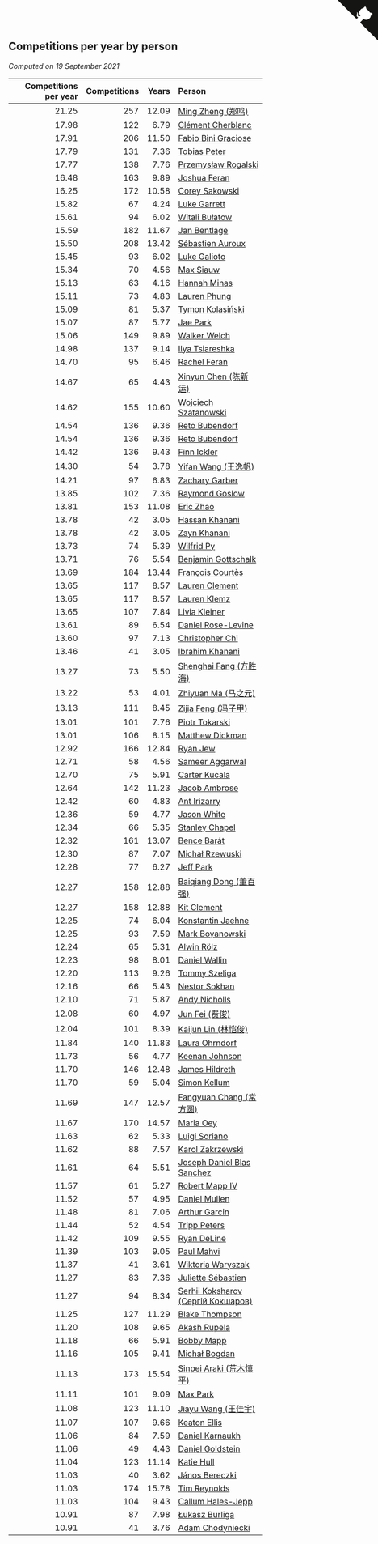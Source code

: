 ## Competitions per year by person

*Computed on 19 September 2021*

| Competitions per year | Competitions | Years | Person |
| ---: | ---: | ---: | :--- |
| 21.25 | 257 | 12.09 | [Ming Zheng (郑鸣)](https://www.worldcubeassociation.org/persons/2009ZHEN11) |
| 17.98 | 122 | 6.79 | [Clément Cherblanc](https://www.worldcubeassociation.org/persons/2014CHER05) |
| 17.91 | 206 | 11.50 | [Fabio Bini Graciose](https://www.worldcubeassociation.org/persons/2010GRAC02) |
| 17.79 | 131 | 7.36 | [Tobias Peter](https://www.worldcubeassociation.org/persons/2014PETE03) |
| 17.77 | 138 | 7.76 | [Przemysław Rogalski](https://www.worldcubeassociation.org/persons/2013ROGA02) |
| 16.48 | 163 | 9.89 | [Joshua Feran](https://www.worldcubeassociation.org/persons/2011FERA01) |
| 16.25 | 172 | 10.58 | [Corey Sakowski](https://www.worldcubeassociation.org/persons/2011SAKO01) |
| 15.82 | 67 | 4.24 | [Luke Garrett](https://www.worldcubeassociation.org/persons/2017GARR05) |
| 15.61 | 94 | 6.02 | [Witali Bułatow](https://www.worldcubeassociation.org/persons/2015BUAT01) |
| 15.59 | 182 | 11.67 | [Jan Bentlage](https://www.worldcubeassociation.org/persons/2010BENT01) |
| 15.50 | 208 | 13.42 | [Sébastien Auroux](https://www.worldcubeassociation.org/persons/2008AURO01) |
| 15.45 | 93 | 6.02 | [Luke Galioto](https://www.worldcubeassociation.org/persons/2015GALI02) |
| 15.34 | 70 | 4.56 | [Max Siauw](https://www.worldcubeassociation.org/persons/2017SIAU02) |
| 15.13 | 63 | 4.16 | [Hannah Minas](https://www.worldcubeassociation.org/persons/2017MINA04) |
| 15.11 | 73 | 4.83 | [Lauren Phung](https://www.worldcubeassociation.org/persons/2016PHUN02) |
| 15.09 | 81 | 5.37 | [Tymon Kolasiński](https://www.worldcubeassociation.org/persons/2016KOLA02) |
| 15.07 | 87 | 5.77 | [Jae Park](https://www.worldcubeassociation.org/persons/2015PARK24) |
| 15.06 | 149 | 9.89 | [Walker Welch](https://www.worldcubeassociation.org/persons/2011WELC01) |
| 14.98 | 137 | 9.14 | [Ilya Tsiareshka](https://www.worldcubeassociation.org/persons/2012TERE01) |
| 14.70 | 95 | 6.46 | [Rachel Feran](https://www.worldcubeassociation.org/persons/2015FERA01) |
| 14.67 | 65 | 4.43 | [Xinyun Chen (陈新运)](https://www.worldcubeassociation.org/persons/2017CHEN36) |
| 14.62 | 155 | 10.60 | [Wojciech Szatanowski](https://www.worldcubeassociation.org/persons/2011SZAT01) |
| 14.54 | 136 | 9.36 | [Reto Bubendorf](https://www.worldcubeassociation.org/persons/2012BUBE01) |
| 14.54 | 136 | 9.36 | [Reto Bubendorf](https://www.worldcubeassociation.org/persons/2012BUBE01) |
| 14.42 | 136 | 9.43 | [Finn Ickler](https://www.worldcubeassociation.org/persons/2012ICKL01) |
| 14.30 | 54 | 3.78 | [Yifan Wang (王逸帆)](https://www.worldcubeassociation.org/persons/2017WANY29) |
| 14.21 | 97 | 6.83 | [Zachary Garber](https://www.worldcubeassociation.org/persons/2014GARB01) |
| 13.85 | 102 | 7.36 | [Raymond Goslow](https://www.worldcubeassociation.org/persons/2014GOSL01) |
| 13.81 | 153 | 11.08 | [Eric Zhao](https://www.worldcubeassociation.org/persons/2010ZHAO19) |
| 13.78 | 42 | 3.05 | [Hassan Khanani](https://www.worldcubeassociation.org/persons/2018KHAN26) |
| 13.78 | 42 | 3.05 | [Zayn Khanani](https://www.worldcubeassociation.org/persons/2018KHAN28) |
| 13.73 | 74 | 5.39 | [Wilfrid Py](https://www.worldcubeassociation.org/persons/2016PYWI01) |
| 13.71 | 76 | 5.54 | [Benjamin Gottschalk](https://www.worldcubeassociation.org/persons/2016GOTT01) |
| 13.69 | 184 | 13.44 | [François Courtès](https://www.worldcubeassociation.org/persons/2008COUR01) |
| 13.65 | 117 | 8.57 | [Lauren Clement](https://www.worldcubeassociation.org/persons/2013KLEM01) |
| 13.65 | 117 | 8.57 | [Lauren Klemz](https://www.worldcubeassociation.org/persons/2013KLEM01) |
| 13.65 | 107 | 7.84 | [Livia Kleiner](https://www.worldcubeassociation.org/persons/2013KLEI03) |
| 13.61 | 89 | 6.54 | [Daniel Rose-Levine](https://www.worldcubeassociation.org/persons/2015ROSE01) |
| 13.60 | 97 | 7.13 | [Christopher Chi](https://www.worldcubeassociation.org/persons/2014CHIC01) |
| 13.46 | 41 | 3.05 | [Ibrahim Khanani](https://www.worldcubeassociation.org/persons/2018KHAN27) |
| 13.27 | 73 | 5.50 | [Shenghai Fang (方胜海)](https://www.worldcubeassociation.org/persons/2016FANG01) |
| 13.22 | 53 | 4.01 | [Zhiyuan Ma (马之元)](https://www.worldcubeassociation.org/persons/2017MAZH04) |
| 13.13 | 111 | 8.45 | [Zijia Feng (冯子甲)](https://www.worldcubeassociation.org/persons/2013FENG02) |
| 13.01 | 101 | 7.76 | [Piotr Tokarski](https://www.worldcubeassociation.org/persons/2013TOKA01) |
| 13.01 | 106 | 8.15 | [Matthew Dickman](https://www.worldcubeassociation.org/persons/2013DICK01) |
| 12.92 | 166 | 12.84 | [Ryan Jew](https://www.worldcubeassociation.org/persons/2008JEWR01) |
| 12.71 | 58 | 4.56 | [Sameer Aggarwal](https://www.worldcubeassociation.org/persons/2017AGGA01) |
| 12.70 | 75 | 5.91 | [Carter Kucala](https://www.worldcubeassociation.org/persons/2015KUCA01) |
| 12.64 | 142 | 11.23 | [Jacob Ambrose](https://www.worldcubeassociation.org/persons/2010AMBR01) |
| 12.42 | 60 | 4.83 | [Ant Irizarry](https://www.worldcubeassociation.org/persons/2016IRIZ02) |
| 12.36 | 59 | 4.77 | [Jason White](https://www.worldcubeassociation.org/persons/2016WHIT16) |
| 12.34 | 66 | 5.35 | [Stanley Chapel](https://www.worldcubeassociation.org/persons/2016CHAP04) |
| 12.32 | 161 | 13.07 | [Bence Barát](https://www.worldcubeassociation.org/persons/2008BARA01) |
| 12.30 | 87 | 7.07 | [Michał Rzewuski](https://www.worldcubeassociation.org/persons/2014RZEW01) |
| 12.28 | 77 | 6.27 | [Jeff Park](https://www.worldcubeassociation.org/persons/2015PARK08) |
| 12.27 | 158 | 12.88 | [Baiqiang Dong (董百强)](https://www.worldcubeassociation.org/persons/2008DONG06) |
| 12.27 | 158 | 12.88 | [Kit Clement](https://www.worldcubeassociation.org/persons/2008CLEM01) |
| 12.25 | 74 | 6.04 | [Konstantin Jaehne](https://www.worldcubeassociation.org/persons/2015JAEH01) |
| 12.25 | 93 | 7.59 | [Mark Boyanowski](https://www.worldcubeassociation.org/persons/2014BOYA01) |
| 12.24 | 65 | 5.31 | [Alwin Rölz](https://www.worldcubeassociation.org/persons/2016ROLZ01) |
| 12.23 | 98 | 8.01 | [Daniel Wallin](https://www.worldcubeassociation.org/persons/2013WALL03) |
| 12.20 | 113 | 9.26 | [Tommy Szeliga](https://www.worldcubeassociation.org/persons/2012SZEL01) |
| 12.16 | 66 | 5.43 | [Nestor Sokhan](https://www.worldcubeassociation.org/persons/2016SOKH01) |
| 12.10 | 71 | 5.87 | [Andy Nicholls](https://www.worldcubeassociation.org/persons/2015NICH04) |
| 12.08 | 60 | 4.97 | [Jun Fei (费俊)](https://www.worldcubeassociation.org/persons/2016FEIJ02) |
| 12.04 | 101 | 8.39 | [Kaijun Lin (林恺俊)](https://www.worldcubeassociation.org/persons/2013LINK01) |
| 11.84 | 140 | 11.83 | [Laura Ohrndorf](https://www.worldcubeassociation.org/persons/2009OHRN01) |
| 11.73 | 56 | 4.77 | [Keenan Johnson](https://www.worldcubeassociation.org/persons/2016JOHN30) |
| 11.70 | 146 | 12.48 | [James Hildreth](https://www.worldcubeassociation.org/persons/2009HILD01) |
| 11.70 | 59 | 5.04 | [Simon Kellum](https://www.worldcubeassociation.org/persons/2016KELL12) |
| 11.69 | 147 | 12.57 | [Fangyuan Chang (常方圆)](https://www.worldcubeassociation.org/persons/2009CHAN04) |
| 11.67 | 170 | 14.57 | [Maria Oey](https://www.worldcubeassociation.org/persons/2007OEYM01) |
| 11.63 | 62 | 5.33 | [Luigi Soriano](https://www.worldcubeassociation.org/persons/2016SORI04) |
| 11.62 | 88 | 7.57 | [Karol Zakrzewski](https://www.worldcubeassociation.org/persons/2014ZAKR01) |
| 11.61 | 64 | 5.51 | [Joseph Daniel Blas Sanchez](https://www.worldcubeassociation.org/persons/2016SANC08) |
| 11.57 | 61 | 5.27 | [Robert Mapp IV](https://www.worldcubeassociation.org/persons/2016IVRO01) |
| 11.52 | 57 | 4.95 | [Daniel Mullen](https://www.worldcubeassociation.org/persons/2016MULL04) |
| 11.48 | 81 | 7.06 | [Arthur Garcin](https://www.worldcubeassociation.org/persons/2014GARC27) |
| 11.44 | 52 | 4.54 | [Tripp Peters](https://www.worldcubeassociation.org/persons/2017PETE04) |
| 11.42 | 109 | 9.55 | [Ryan DeLine](https://www.worldcubeassociation.org/persons/2012DELI01) |
| 11.39 | 103 | 9.05 | [Paul Mahvi](https://www.worldcubeassociation.org/persons/2012MAHV01) |
| 11.37 | 41 | 3.61 | [Wiktoria Waryszak](https://www.worldcubeassociation.org/persons/2018WARY01) |
| 11.27 | 83 | 7.36 | [Juliette Sébastien](https://www.worldcubeassociation.org/persons/2014SEBA01) |
| 11.27 | 94 | 8.34 | [Serhii Koksharov (Сергій Кокшаров)](https://www.worldcubeassociation.org/persons/2013KOKS01) |
| 11.25 | 127 | 11.29 | [Blake Thompson](https://www.worldcubeassociation.org/persons/2010THOM03) |
| 11.20 | 108 | 9.65 | [Akash Rupela](https://www.worldcubeassociation.org/persons/2012RUPE01) |
| 11.18 | 66 | 5.91 | [Bobby Mapp](https://www.worldcubeassociation.org/persons/2015MAPP01) |
| 11.16 | 105 | 9.41 | [Michał Bogdan](https://www.worldcubeassociation.org/persons/2012BOGD01) |
| 11.13 | 173 | 15.54 | [Sinpei Araki (荒木慎平)](https://www.worldcubeassociation.org/persons/2006ARAK01) |
| 11.11 | 101 | 9.09 | [Max Park](https://www.worldcubeassociation.org/persons/2012PARK03) |
| 11.08 | 123 | 11.10 | [Jiayu Wang (王佳宇)](https://www.worldcubeassociation.org/persons/2010WANG53) |
| 11.07 | 107 | 9.66 | [Keaton Ellis](https://www.worldcubeassociation.org/persons/2012ELLI01) |
| 11.06 | 84 | 7.59 | [Daniel Karnaukh](https://www.worldcubeassociation.org/persons/2014KARN02) |
| 11.06 | 49 | 4.43 | [Daniel Goldstein](https://www.worldcubeassociation.org/persons/2017GOLD01) |
| 11.04 | 123 | 11.14 | [Katie Hull](https://www.worldcubeassociation.org/persons/2010HULL01) |
| 11.03 | 40 | 3.62 | [János Bereczki](https://www.worldcubeassociation.org/persons/2018BERE01) |
| 11.03 | 174 | 15.78 | [Tim Reynolds](https://www.worldcubeassociation.org/persons/2005REYN01) |
| 11.03 | 104 | 9.43 | [Callum Hales-Jepp](https://www.worldcubeassociation.org/persons/2012HALE01) |
| 10.91 | 87 | 7.98 | [Łukasz Burliga](https://www.worldcubeassociation.org/persons/2013BURL01) |
| 10.91 | 41 | 3.76 | [Adam Chodyniecki](https://www.worldcubeassociation.org/persons/2017CHOD02) |


<a href="https://github.com/jonatanklosko/wca_statistics" class="github-corner" aria-label="View source on Github"><svg width="80" height="80" viewBox="0 0 250 250" style="fill:#151513; color:#fff; position: absolute; top: 0; border: 0; right: 0;" aria-hidden="true"><path d="M0,0 L115,115 L130,115 L142,142 L250,250 L250,0 Z"></path><path d="M128.3,109.0 C113.8,99.7 119.0,89.6 119.0,89.6 C122.0,82.7 120.5,78.6 120.5,78.6 C119.2,72.0 123.4,76.3 123.4,76.3 C127.3,80.9 125.5,87.3 125.5,87.3 C122.9,97.6 130.6,101.9 134.4,103.2" fill="currentColor" style="transform-origin: 130px 106px;" class="octo-arm"></path><path d="M115.0,115.0 C114.9,115.1 118.7,116.5 119.8,115.4 L133.7,101.6 C136.9,99.2 139.9,98.4 142.2,98.6 C133.8,88.0 127.5,74.4 143.8,58.0 C148.5,53.4 154.0,51.2 159.7,51.0 C160.3,49.4 163.2,43.6 171.4,40.1 C171.4,40.1 176.1,42.5 178.8,56.2 C183.1,58.6 187.2,61.8 190.9,65.4 C194.5,69.0 197.7,73.2 200.1,77.6 C213.8,80.2 216.3,84.9 216.3,84.9 C212.7,93.1 206.9,96.0 205.4,96.6 C205.1,102.4 203.0,107.8 198.3,112.5 C181.9,128.9 168.3,122.5 157.7,114.1 C157.9,116.9 156.7,120.9 152.7,124.9 L141.0,136.5 C139.8,137.7 141.6,141.9 141.8,141.8 Z" fill="currentColor" class="octo-body"></path></svg></a><style>.github-corner:hover .octo-arm{animation:octocat-wave 560ms ease-in-out}@keyframes octocat-wave{0%,100%{transform:rotate(0)}20%,60%{transform:rotate(-25deg)}40%,80%{transform:rotate(10deg)}}@media (max-width:500px){.github-corner:hover .octo-arm{animation:none}.github-corner .octo-arm{animation:octocat-wave 560ms ease-in-out}}</style>
